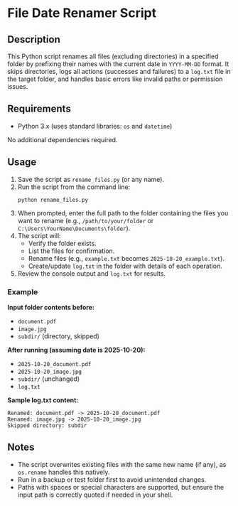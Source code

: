 # File Date Renamer Script

## Description

This Python script renames all files (excluding directories) in a specified folder by prefixing their names with the current date in `YYYY-MM-DD` format. It skips directories, logs all actions (successes and failures) to a `log.txt` file in the target folder, and handles basic errors like invalid paths or permission issues.

## Requirements

- Python 3.x (uses standard libraries: `os` and `datetime`)

No additional dependencies required.

## Usage

1. Save the script as `rename_files.py` (or any name).
2. Run the script from the command line:
   ```
   python rename_files.py
   ```
3. When prompted, enter the full path to the folder containing the files you want to rename (e.g., `/path/to/your/folder` or `C:\Users\YourName\Documents\folder`).
4. The script will:
   - Verify the folder exists.
   - List the files for confirmation.
   - Rename files (e.g., `example.txt` becomes `2025-10-20_example.txt`).
   - Create/update `log.txt` in the folder with details of each operation.
5. Review the console output and `log.txt` for results.

### Example

**Input folder contents before:**
- `document.pdf`
- `image.jpg`
- `subdir/` (directory, skipped)

**After running (assuming date is 2025-10-20):**
- `2025-10-20_document.pdf`
- `2025-10-20_image.jpg`
- `subdir/` (unchanged)
- `log.txt`

**Sample log.txt content:**
```
Renamed: document.pdf -> 2025-10-20_document.pdf
Renamed: image.jpg -> 2025-10-20_image.jpg
Skipped directory: subdir
```

## Notes

- The script overwrites existing files with the same new name (if any), as `os.rename` handles this natively.
- Run in a backup or test folder first to avoid unintended changes.
- Paths with spaces or special characters are supported, but ensure the input path is correctly quoted if needed in your shell.
